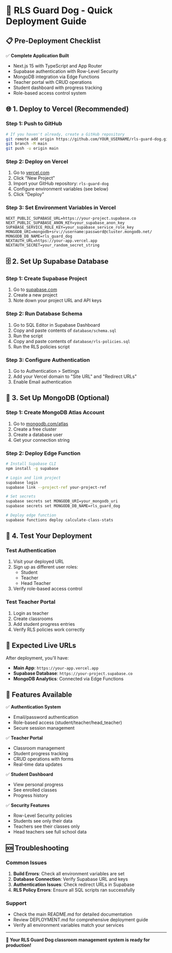 # 🚀 RLS Guard Dog - Quick Deployment Guide

## 📋 **Pre-Deployment Checklist**

✅ **Complete Application Built**
- Next.js 15 with TypeScript and App Router
- Supabase authentication with Row-Level Security
- MongoDB integration via Edge Functions
- Teacher portal with CRUD operations
- Student dashboard with progress tracking
- Role-based access control system

## 🌐 **1. Deploy to Vercel (Recommended)**

### Step 1: Push to GitHub
```bash
# If you haven't already, create a GitHub repository
git remote add origin https://github.com/YOUR_USERNAME/rls-guard-dog.git
git branch -M main
git push -u origin main
```

### Step 2: Deploy on Vercel
1. Go to [vercel.com](https://vercel.com)
2. Click "New Project"
3. Import your GitHub repository: `rls-guard-dog`
4. Configure environment variables (see below)
5. Click "Deploy"

### Step 3: Set Environment Variables in Vercel
```env
NEXT_PUBLIC_SUPABASE_URL=https://your-project.supabase.co
NEXT_PUBLIC_SUPABASE_ANON_KEY=your_supabase_anon_key
SUPABASE_SERVICE_ROLE_KEY=your_supabase_service_role_key
MONGODB_URI=mongodb+srv://username:password@cluster.mongodb.net/
MONGODB_DB_NAME=rls_guard_dog
NEXTAUTH_URL=https://your-app.vercel.app
NEXTAUTH_SECRET=your_random_secret_string
```

## 🗄️ **2. Set Up Supabase Database**

### Step 1: Create Supabase Project
1. Go to [supabase.com](https://supabase.com)
2. Create a new project
3. Note down your project URL and API keys

### Step 2: Run Database Schema
1. Go to SQL Editor in Supabase Dashboard
2. Copy and paste contents of `database/schema.sql`
3. Run the script
4. Copy and paste contents of `database/rls-policies.sql`
5. Run the RLS policies script

### Step 3: Configure Authentication
1. Go to Authentication > Settings
2. Add your Vercel domain to "Site URL" and "Redirect URLs"
3. Enable Email authentication

## 🍃 **3. Set Up MongoDB (Optional)**

### Step 1: Create MongoDB Atlas Account
1. Go to [mongodb.com/atlas](https://mongodb.com/atlas)
2. Create a free cluster
3. Create a database user
4. Get your connection string

### Step 2: Deploy Edge Function
```bash
# Install Supabase CLI
npm install -g supabase

# Login and link project
supabase login
supabase link --project-ref your-project-ref

# Set secrets
supabase secrets set MONGODB_URI=your_mongodb_uri
supabase secrets set MONGODB_DB_NAME=rls_guard_dog

# Deploy edge function
supabase functions deploy calculate-class-stats
```

## 🧪 **4. Test Your Deployment**

### Test Authentication
1. Visit your deployed URL
2. Sign up as different user roles:
   - Student
   - Teacher  
   - Head Teacher
3. Verify role-based access control

### Test Teacher Portal
1. Login as teacher
2. Create classrooms
3. Add student progress entries
4. Verify RLS policies work correctly

## 🔗 **Expected Live URLs**

After deployment, you'll have:
- **Main App**: `https://your-app.vercel.app`
- **Supabase Database**: `https://your-project.supabase.co`
- **MongoDB Analytics**: Connected via Edge Functions

## 🎯 **Features Available**

✅ **Authentication System**
- Email/password authentication
- Role-based access (student/teacher/head_teacher)
- Secure session management

✅ **Teacher Portal**
- Classroom management
- Student progress tracking
- CRUD operations with forms
- Real-time data updates

✅ **Student Dashboard**
- View personal progress
- See enrolled classes
- Progress history

✅ **Security Features**
- Row-Level Security policies
- Students see only their data
- Teachers see their classes only
- Head teachers see full school data

## 🆘 **Troubleshooting**

### Common Issues
1. **Build Errors**: Check all environment variables are set
2. **Database Connection**: Verify Supabase URL and keys
3. **Authentication Issues**: Check redirect URLs in Supabase
4. **RLS Policy Errors**: Ensure all SQL scripts ran successfully

### Support
- Check the main README.md for detailed documentation
- Review DEPLOYMENT.md for comprehensive deployment guide
- Verify all environment variables match your services

---

**🎉 Your RLS Guard Dog classroom management system is ready for production!**